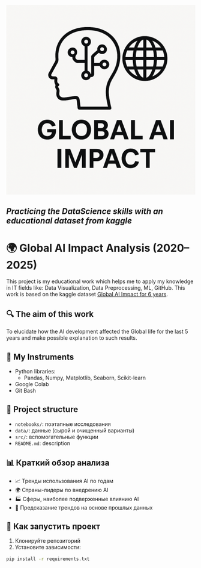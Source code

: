 ![...](./logo/logotype.png)
## _Practicing the DataScience skills with an educational dataset from kaggle_

# 🌍 Global AI Impact Analysis (2020–2025)

This project is my educational work which helps me to apply my knowledge in IT fields like: Data Visualization, Data Preprocessing, ML, GitHub. This work is based on the kaggle dataset [Global AI Impact for 6 years](https://www.kaggle.com/datasets/atharvasoundankar/impact-of-ai-on-digital-media-2020-2025/data?select=Global_AI_Content_Impact_Dataset.csv). 

## 🔍 The aim of this work

To elucidate how the AI development affected the Global life for the last 5 years and make possible explanation to such results.

## 🧰 My Instruments

- Python libraries:
  - Pandas, Numpy, Matplotlib, Seaborn, Scikit-learn
- Google Colab
- Git Bash

## 📂 Project structure

- `notebooks/`: поэтапные исследования
- `data/`: данные (сырой и очищенный варианты)
- `src/`: вспомогательные функции
- `README.md`: description

## 📊 Краткий обзор анализа

- 📈 Тренды использования AI по годам
- 🌍 Страны-лидеры по внедрению AI
- 🏭 Сферы, наиболее подверженные влиянию AI
- 🔮 Предсказание трендов на основе прошлых данных

## 🚀 Как запустить проект

1. Клонируйте репозиторий
2. Установите зависимости:

```bash
pip install -r requirements.txt

